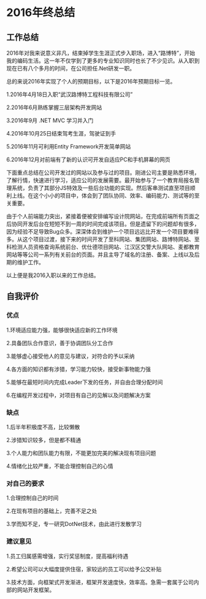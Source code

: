 # 2016年终总结

## 工作总结

2016年对我来说意义非凡，结束掉学生生涯正式步入职场，进入“路博特”，开始我的编码生活。这一年不仅学到了更多的专业知识同时也长了不少见识。从入职到现在已有八个多月的时间，在公司担任.Net研发一职。

总的来说2016年实现了个人的预期目标，以下是2016年预期目标一览。

1.2016年4月18日入职“武汉路博特工程科技有限公司”

2.2016年6月熟练掌握三层架构开发网站

3.2016年9月 .NET MVC 学习并入门

4.2016年10月25日结束驾考生涯，驾驶证到手

5.2016年11月可利用Entity Framework开发简单网站

6.2016年12月对前端有了新的认识可开发自适应PC和手机屏幕的网页

下面重点总结在公司开发过的网站以及参与过的项目。刚进公司主要是熟悉环境，了解行情，快速进行学习，适应公司的发展需要。最开始参与了一个教育局报名管理系统，负责了其部分JS特效及一些后台功能的实现。然后客串测试直至项目顺利上线。在这个小小的项目中，体会到了团队协同、效率、编码能力、测试等的至关重要。

由于个人前端能力突出，紧接着便被安排编写设计院网站，在完成前端所有页面之后协同开发后台在短短不到一周的时间完成该项目。但是遗留下的问题却有很多，因为经验不足导致Bug众多。深深体会到维护一个项目远远比开发一个项目要难得多。从这个项目过渡，接下来的时间开发了至科网站、集团网站、路博特网站、至科检测人员资格查询系统前台、优仕德项目网站、江汉区交警大队网站、麦都教育网站等等公司一系列有关前台的页面。并且主导了域名的注册、备案、上线以及后期的维护工作。

以上便是我2016入职以来的工作总结。

## 自我评价

### 优点

1.环境适应能力强，能够很快适应新的工作环境

2.具备团队合作意识，善于协调团队分工合作

3.能够虚心接受他人的意见与建议，对符合的予以采纳

4.各方面的知识都有涉猎，学习能力较快，接受新事物能力强

5.能够在最短时间内完成Leader下发的任务，并自由合理分配时间

6.在编程开发过程中，对项目有自己的见解以及问题解决方案

### 缺点

1.后半年积极度不高，比较懒散

2.涉猎知识较多，但是都不精通

3.个人能力和团队能力有限，不能更加完美的解决现有项目问题

4.情绪化比较严重，不能合理控制自己的心情

### 对自己的要求

1.合理控制自己的时间

2.在现有项目的基础上，完善不足之处

3.学而知不足，专一研究DotNet技术，由此进行发散学习

### 建议意见

1.员工归属感需增强，实行奖惩制度，提高福利待遇

2.希望公司可以大幅度提供住宿，家较远的员工可以给予公交补贴

3.技术方面，向框架式开发渐进，框架开发速度快，效率高。急需一套属于公司内部的网站开发框架。
